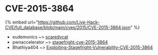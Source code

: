 # CVE-2015-3864
{% embed url="https://github.com/Live-Hack-CVE/full_database/blob/main/cves/2015/CVE-2015-3864.json" %}

* eudemonics ~> [scaredycat](https://www.alice-snow.ru/2015/database/cve-2015-3864/scaredycat-eudemonics)
* pwnaccelerator ~> [stagefright-cve-2015-3864](https://www.alice-snow.ru/2015/database/cve-2015-3864/stagefright-cve-2015-3864-pwnaccelerator)
* Bhathiya404 ~> [Exploiting-Stagefright-Vulnerability-CVE-2015-3864](https://www.alice-snow.ru/2015/database/cve-2015-3864/exploiting-stagefright-vulnerability-cve-2015-3864-bhathiya404)